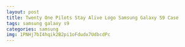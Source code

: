 ```yaml
---
layout: post
title: Twenty One Pilots Stay Alive Logo Samsung Galaxy S9 Case
tags: samsung galaxy s9
categories: samsung
img: 1PNHj7bI4hqik2B2pi1oFdudx7UdbcdPc
---
```

